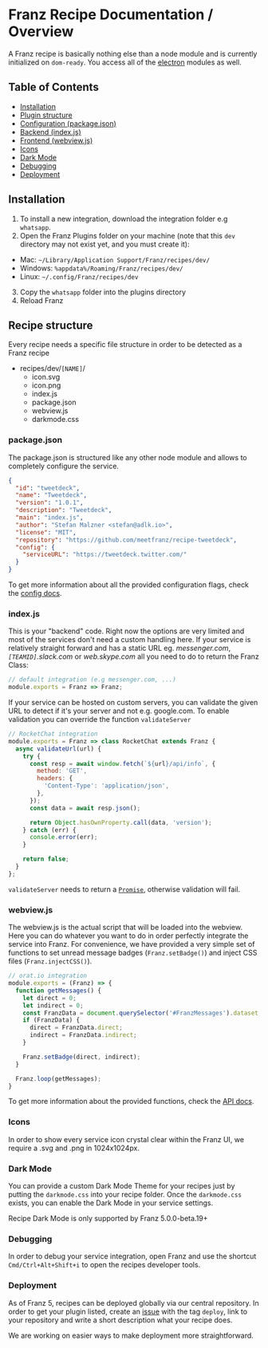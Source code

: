 # Franz Recipe Documentation / Overview

A Franz recipe is basically nothing else than a node module and is currently initialized on `dom-ready`. You access all of the [electron](http://electron.atom.io) modules as well.

## Table of Contents
* [Installation](#user-content-installation)
* [Plugin structure](#user-content-recipe-structure)
* [Configuration (package.json)](#user-content-packagejson)
* [Backend (index.js)](#user-content-indexjs)
* [Frontend (webview.js)](#user-content-webviewjs)
* [Icons](#user-content-icons)
* [Dark Mode](#user-content-dark-mode)
* [Debugging](#user-content-debugging)
* [Deployment](#user-content-deployment)

## Installation
1. To install a new integration, download the integration folder e.g `whatsapp`.
2. Open the Franz Plugins folder on your machine (note that this `dev` directory may not exist yet, and you must create it):
  * Mac: `~/Library/Application Support/Franz/recipes/dev/`
  * Windows: `%appdata%/Roaming/Franz/recipes/dev/`
  * Linux: `~/.config/Franz/recipes/dev`
3. Copy the `whatsapp` folder into the plugins directory
4. Reload Franz

## Recipe structure
Every recipe needs a specific file structure in order to be detected as a Franz recipe

* recipes/dev/`[NAME]`/
  * icon.svg
  * icon.png
  * index.js
  * package.json
  * webview.js
  * darkmode.css

### package.json
The package.json is structured like any other node module and allows to completely configure the service.

```json
{
  "id": "tweetdeck",
  "name": "Tweetdeck",
  "version": "1.0.1",
  "description": "Tweetdeck",
  "main": "index.js",
  "author": "Stefan Malzner <stefan@adlk.io>",
  "license": "MIT",
  "repository": "https://github.com/meetfranz/recipe-tweetdeck",
  "config": {
    "serviceURL": "https://tweetdeck.twitter.com/"
  }
}


```

To get more information about all the provided configuration flags, check the [config docs](configuration.md).


### index.js
This is your "backend" code. Right now the options are very limited and most of the services don't need a custom handling here. If your service is relatively straight forward and has a static URL eg. _messenger.com_, _`[TEAMID]`.slack.com_ or _web.skype.com_ all you need to do to return the Franz Class:

```js
// default integration (e.g messenger.com, ...)
module.exports = Franz => Franz;
```

If your service can be hosted on custom servers, you can validate the given URL to detect if it's your server and not e.g. google.com. To enable validation you can override the function `validateServer`
```js
// RocketChat integration
module.exports = Franz => class RocketChat extends Franz {
  async validateUrl(url) {
    try {
      const resp = await window.fetch(`${url}/api/info`, {
        method: 'GET',
        headers: {
          'Content-Type': 'application/json',
        },
      });
      const data = await resp.json();

      return Object.hasOwnProperty.call(data, 'version');
    } catch (err) {
      console.error(err);
    }

    return false;
  }
};
```

`validateServer` needs to return a [`Promise`](https://developer.mozilla.org/en/docs/Web/JavaScript/Reference/Global_Objects/Promise), otherwise validation will fail.

### webview.js
The webview.js is the actual script that will be loaded into the webview. Here you can do whatever you want to do in order perfectly integrate the service into Franz. For convenience, we have provided a very simple set of functions to set unread message badges (`Franz.setBadge()`) and inject CSS files (`Franz.injectCSS()`).


```js
// orat.io integration
module.exports = (Franz) => {
  function getMessages() {
    let direct = 0;
    let indirect = 0;
    const FranzData = document.querySelector('#FranzMessages').dataset;
    if (FranzData) {
      direct = FranzData.direct;
      indirect = FranzData.indirect;
    }

    Franz.setBadge(direct, indirect);
  }

  Franz.loop(getMessages);
}
```

To get more information about the provided functions, check the [API docs](frontend_api.md).

### Icons
In order to show every service icon crystal clear within the Franz UI, we require a .svg and .png in 1024x1024px.

### Dark Mode
You can provide a custom Dark Mode Theme for your recipes just by putting the `darkmode.css` into your recipe folder. Once the `darkmode.css` exists, you can enable the Dark Mode in your service settings.

Recipe Dark Mode is only supported by Franz 5.0.0-beta.19+

### Debugging
In order to debug your service integration, open Franz and use the shortcut `Cmd/Ctrl+Alt+Shift+i` to open the recipes developer tools.

### Deployment
As of Franz 5, recipes can be deployed globally via our central repository. In order to get your plugin listed, create an [issue](https://github.com/meetfranz/plugins/issues) with the tag `deploy`, link to your repository and write a short description what your recipe does.

We are working on easier ways to make deployment more straightforward.
